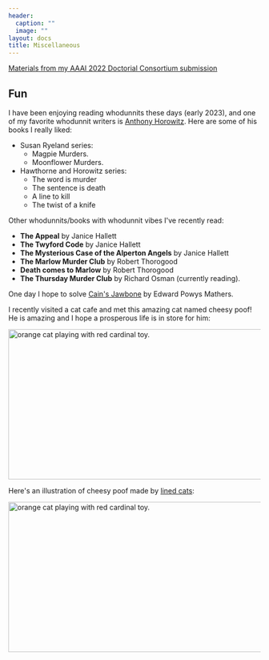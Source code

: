 ```yaml
---
header:
  caption: ""
  image: ""
layout: docs
title: Miscellaneous
---
```


[Materials from my AAAI 2022 Doctorial Consortium submission](./aaai22)

## Fun

I have been enjoying reading whodunnits these days (early 2023), and one of my favorite whodunnit writers is [Anthony Horowitz](https://anthonyhorowitz.com/). Here are some of his books I really liked:

- Susan Ryeland series:
  - Magpie Murders.
  - Moonflower Murders.
- Hawthorne and Horowitz series:
  - The word is murder
  - The sentence is death
  - A line to kill
  - The twist of a knife
  
Other whodunnits/books with whodunnit vibes I've recently read:

- **The Appeal** by Janice Hallett
- **The Twyford Code** by Janice Hallett
- **The Mysterious Case of the Alperton Angels** by Janice Hallett
- **The Marlow Murder Club** by Robert Thorogood
- **Death comes to Marlow** by Robert Thorogood
- **The Thursday Murder Club** by Richard Osman (currently reading).

One day I hope to solve [Cain's Jawbone](https://en.wikipedia.org/wiki/Cain%27s_Jawbone) by Edward Powys Mathers.

I recently visited a cat cafe and met this amazing cat named cheesy poof! He is amazing and I hope a prosperous life is in store for him:

<img src="/img/cat2.jpg" alt="orange cat playing with red cardinal toy." width="600" height="300">

Here's an illustration of cheesy poof made by [lined cats](https://twitter.com/lined_cats):

<img src="/img/cheesypoof illustrated.jpg" alt="orange cat playing with red cardinal toy." width="600" height="300">

<!--![orange cat playing with red cardinal toy.](/img/cat2.jpg)-->

<!--![test](/misc/_index_files/cat1.jpg)-->